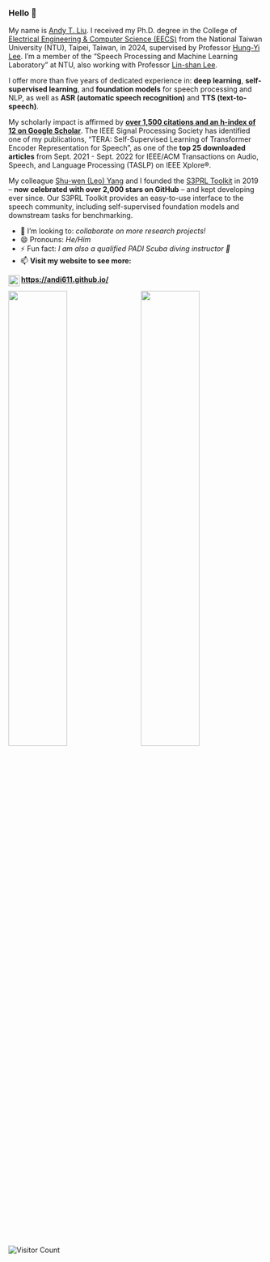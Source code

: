 ### Hello 👋
My name is [Andy T. Liu](https://andi611.github.io/). I received my Ph.D. degree in the College of [Electrical Engineering & Computer Science (EECS)](https://www.ntu.edu.tw/english/academics/academics_electrical.html) from the National Taiwan University (NTU), Taipei, Taiwan, in 2024, supervised by Professor [Hung-Yi Lee](https://speech.ee.ntu.edu.tw/~hylee/). I’m a member of the “Speech Processing and Machine Learning Laboratory” at NTU, also working with Professor [Lin-shan Lee](http://speech.ee.ntu.edu.tw/previous_version/lslNew.htm).

I offer more than five years of dedicated experience in: **deep learning**, **self-supervised learning**, and **foundation models** for speech processing and NLP, as well as **ASR (automatic speech recognition)** and **TTS (text-to-speech)**.

My scholarly impact is affirmed by [**over 1,500 citations and an h-index of 12 on Google Scholar**](https://scholar.google.com/citations?user=3FpZleMAAAAJ&hl=en). The IEEE Signal Processing Society has identified one of my publications, “TERA: Self-Supervised Learning of Transformer Encoder Representation for Speech”, as one of the **top 25 downloaded articles** from Sept. 2021 - Sept. 2022 for IEEE/ACM Transactions on Audio, Speech, and Language Processing (TASLP) on IEEE Xplore®.

My colleague [Shu-wen (Leo) Yang](https://github.com/leo19941227) and I founded the [S3PRL Toolkit](https://github.com/s3prl/s3prl) in 2019  – **now celebrated with over 2,000 stars on GitHub** – and kept developing ever since. Our S3PRL Toolkit provides an easy-to-use interface to the speech community, including self-supervised foundation models and downstream tasks for benchmarking.

- 👯 I’m looking to: _collaborate on more research projects!_
- 😄 Pronouns: _He/Him_
- ⚡ Fun fact: _I am also a qualified PADI Scuba diving instructor 🤿_
- 📫 **Visit my website to see more:**

[<img align="left" alt="andytliu.com" width="22px" src="https://cdnjs.cloudflare.com/ajax/libs/ionicons/5.1.2/collection/components/icon/svg/home-outline.svg" />][personal website]

[personal website]: https://andi611.github.io/
**https://andi611.github.io/**

<img  src="https://github-readme-stats.vercel.app/api?username=andi611&count_private=true&hide_border=true&include_all_commits=true&show_icons=true&card_width=300" width="48%" align="right" >
<img  src="https://github-readme-stats.vercel.app/api/top-langs/?username=andi611&layout=compact&langs_count=6&hide_title=true&hide_border=true" width="48%" >

![Visitor Count](https://komarev.com/ghpvc/?username=andi611&color=green&label=Profile+Views+Starting+at+2022/01/01)
